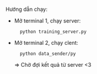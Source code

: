 Hướng dẫn chạy:
- Mở terminal 1, chạy server:
  
        python training_server.py
  
- Mở terminal 2, chạy clent:

        python data_sender/py
  
  => Chờ đợi kết quả từ server <3
